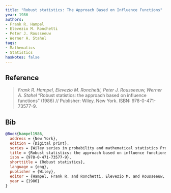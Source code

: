 ```yaml
---
title: "Robust statistics: The Approach Based on Influence Functions"
year: 1986
authors:
- Frank R. Hampel
- Elevezio M. Ronchetti
- Peter J. Rousseeuw
- Werner A. Stahel
tags:
- Mathematics
- Statistics
hasNotes: false
---
```


## Reference

> <i>Frank R. Hampel, Elevezio M. Ronchetti, Peter J. Rousseeuw, Werner A. Stahel</i> “Robust statistics: the approach based on influence functions” (1986) // Publisher: Wiley. New York. ISBN:&nbsp;978-0-471-73577-9.

## Bib

```bib
@Book{hampel1986,
  address = {New York},
  edition = {Digital print},
  series = {Wiley series in probability and mathematical statistics Probability and mathematical statistics},
  title = {Robust statistics: the approach based on influence functions},
  isbn = {978-0-471-73577-9},
  shorttitle = {Robust statistics},
  language = {eng},
  publisher = {Wiley},
  editor = {Hampel, Frank R. and Ronchetti, Elevezio M. and Rousseeuw, Peter J. and Stahel, Werner A.},
  year = {1986}
}
```
